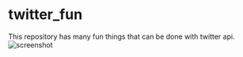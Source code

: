 # twitter_fun
This repository has many fun things that can be done with twitter api.
![screenshot](https://github.com/swetharam/twitter_fun/blob/master/screenshots/twitter_fun.JPG"raw=true "output image")
